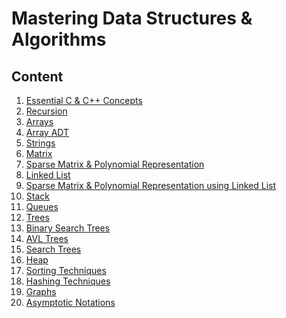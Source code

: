 
# Mastering Data Structures & Algorithms


## Content

1. [Essential C & C++ Concepts](https://github.com/fthcknmz/Mastering-Data-Structures/tree/main/Essential-C%26Cpp-Concepts)
2. [Recursion](https://github.com/fthcknmz/Mastering-Data-Structures/tree/main/Recursion)
3. [Arrays](https://github.com/fthcknmz/Mastering-Data-Structures/tree/main/Arrays)
4. [Array ADT](https://github.com/fthcknmz/Mastering-Data-Structures/tree/main/Array%20ADT)
5. [Strings]()
6. [Matrix](https://github.com/fthcknmz/Mastering-Data-Structures/tree/main/Matrix)
7. [Sparse Matrix & Polynomial Representation](https://github.com/fthcknmz/Mastering-Data-Structures/tree/main/Sparse%20Matrix)
8. [Linked List](https://github.com/fthcknmz/Mastering-Data-Structures/tree/main/Linked%20List)
9. [Sparse Matrix & Polynomial Representation using Linked List](https://github.com/fthcknmz/Mastering-Data-Structures/tree/main/Sparse%20Matrix%20using%20Linked%20List)
10. [Stack](https://github.com/fthcknmz/Mastering-Data-Structures/tree/main/Stack)
11. [Queues](https://github.com/fthcknmz/Mastering-Data-Structures/tree/main/Queue)
12. [Trees]()
13. [Binary Search Trees]()
14. [AVL Trees]()
15. [Search Trees]()
16. [Heap]()
17. [Sorting Techniques]()
18. [Hashing Techniques]()
19. [Graphs]()
20. [Asymptotic Notations]()

